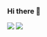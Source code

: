 ### Hi there 👋

<img src = "https://github-readme-stats.vercel.app/api/top-langs/?username=rafael-vvianaa&layout=compact">
<img src ="https://github-readme-stats.vercel.app/api?username=rafael-vvianaa&&show_icons=true&title_color=ffffff&icon_color=bb2acf&text_color=daf7dc&bg_color=151515">


